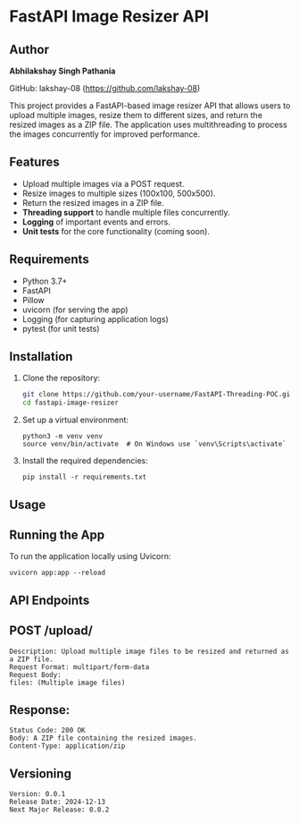 # FastAPI Image Resizer API

## Author

**Abhilakshay Singh Pathania**

GitHub: lakshay-08 (https://github.com/lakshay-08)

This project provides a FastAPI-based image resizer API that allows users to upload multiple images, resize them to different sizes, and return the resized images as a ZIP file. The application uses multithreading to process the images concurrently for improved performance.

## Features

- Upload multiple images via a POST request.
- Resize images to multiple sizes (100x100, 500x500).
- Return the resized images in a ZIP file.
- **Threading support** to handle multiple files concurrently.
- **Logging** of important events and errors.
- **Unit tests** for the core functionality (coming soon).

## Requirements

- Python 3.7+
- FastAPI
- Pillow
- uvicorn (for serving the app)
- Logging (for capturing application logs)
- pytest (for unit tests)

## Installation

1. Clone the repository:
   ```bash
   git clone https://github.com/your-username/FastAPI-Threading-POC.git
   cd fastapi-image-resizer
   ```
2. Set up a virtual environment:
   ```
   python3 -m venv venv
   source venv/bin/activate  # On Windows use `venv\Scripts\activate`
   ```
3. Install the required dependencies:
   ```
   pip install -r requirements.txt
   ```

## Usage
## Running the App

To run the application locally using Uvicorn:
```
uvicorn app:app --reload
```
## API Endpoints

## POST /upload/
    Description: Upload multiple image files to be resized and returned as a ZIP file.
    Request Format: multipart/form-data
    Request Body:
    files: (Multiple image files)

## Response:
    Status Code: 200 OK
    Body: A ZIP file containing the resized images.
    Content-Type: application/zip    

## Versioning

    Version: 0.0.1
    Release Date: 2024-12-13
    Next Major Release: 0.0.2